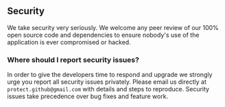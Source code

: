## Security

We take security very seriously. We welcome any peer review of our 100% open source code and dependencies to ensure nobody's use of the application is ever compromised or hacked.

### Where should I report security issues?

In order to give the developers time to respond and upgrade we strongly urge you report all security issues privately. Please email us directly at `protect.github@gmail.com` with details and steps to reproduce. Security issues take precedence over bug fixes and feature work.

